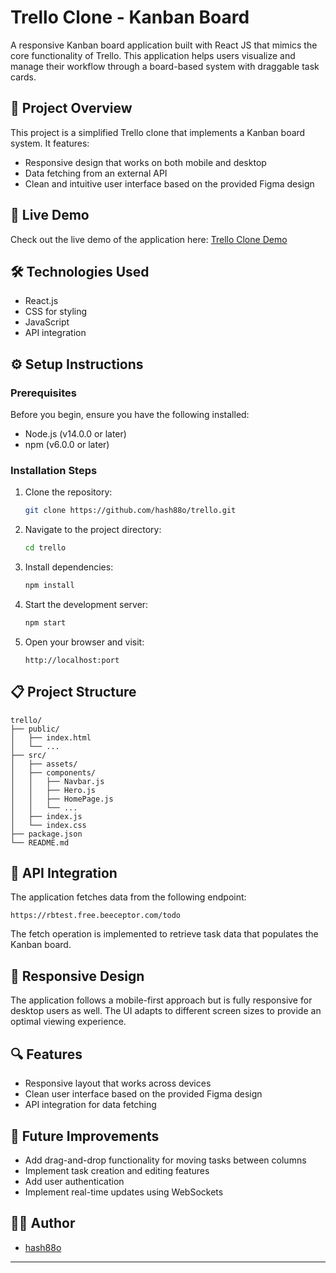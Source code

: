 # Trello Clone - Kanban Board

A responsive Kanban board application built with React JS that mimics the core functionality of Trello. This application helps users visualize and manage their workflow through a board-based system with draggable task cards.

## 📝 Project Overview

This project is a simplified Trello clone that implements a Kanban board system. It features:

- Responsive design that works on both mobile and desktop
- Data fetching from an external API
- Clean and intuitive user interface based on the provided Figma design

## 🚀 Live Demo

Check out the live demo of the application here: [Trello Clone Demo](https://trelloo.onrender.com/)

## 🛠️ Technologies Used

- React.js
- CSS for styling
- JavaScript
- API integration

## ⚙️ Setup Instructions

### Prerequisites

Before you begin, ensure you have the following installed:
- Node.js (v14.0.0 or later)
- npm (v6.0.0 or later)

### Installation Steps

1. Clone the repository:
   ```bash
   git clone https://github.com/hash88o/trello.git
   ```

2. Navigate to the project directory:
   ```bash
   cd trello
   ```

3. Install dependencies:
   ```bash
   npm install
   ```

4. Start the development server:
   ```bash
   npm start
   ```

5. Open your browser and visit:
   ```
   http://localhost:port
   ```

## 📋 Project Structure

```
trello/
├── public/
│   ├── index.html
│   └── ...
├── src/
│   ├── assets/
│   ├── components/
│   │   ├── Navbar.js
│   │   ├── Hero.js
│   │   ├── HomePage.js
│   │   └── ...
│   ├── index.js
│   └── index.css
├── package.json
└── README.md
```

## 🔄 API Integration

The application fetches data from the following endpoint:
```
https://rbtest.free.beeceptor.com/todo
```

The fetch operation is implemented to retrieve task data that populates the Kanban board.

## 📱 Responsive Design

The application follows a mobile-first approach but is fully responsive for desktop users as well. The UI adapts to different screen sizes to provide an optimal viewing experience.

## 🔍 Features

- Responsive layout that works across devices
- Clean user interface based on the provided Figma design
- API integration for data fetching

## 🚧 Future Improvements

- Add drag-and-drop functionality for moving tasks between columns
- Implement task creation and editing features
- Add user authentication
- Implement real-time updates using WebSockets



## 👨‍💻 Author

- [hash88o](https://github.com/hash88o)

---
